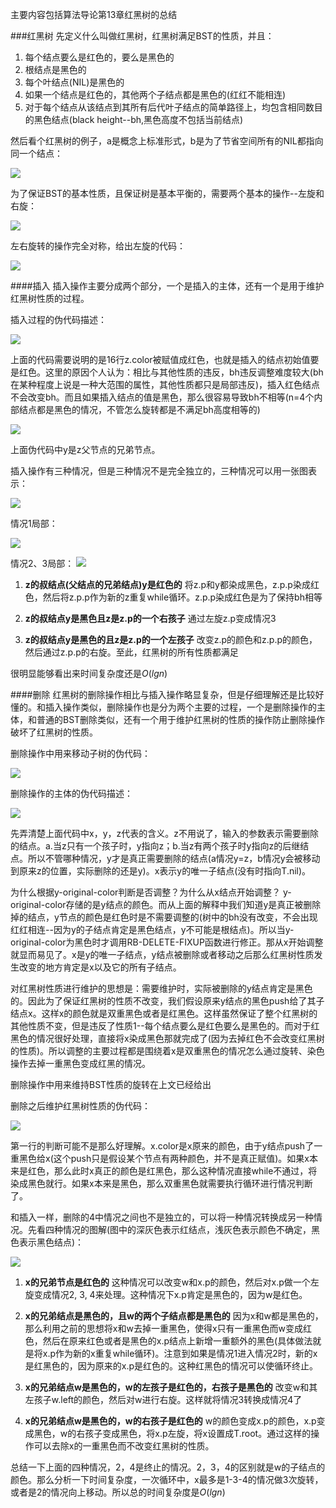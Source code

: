 主要内容包括算法导论第13章红黑树的总结


###红黑树
先定义什么叫做红黑树，红黑树满足BST的性质，并且：
1. 每个结点要么是红色的，要么是黑色的
2. 根结点是黑色的
3. 每个叶结点(NIL)是黑色的
4. 如果一个结点是红色的，其他两个子结点都是黑色的(红红不能相连)
5. 对于每个结点从该结点到其所有后代叶子结点的简单路径上，均包含相同数目的黑色结点(black height--bh,黑色高度不包括当前结点)

然后看个红黑树的例子，a是概念上标准形式，b是为了节省空间所有的NIL都指向同一个结点：

![](img/rb_example.png)

为了保证BST的基本性质，且保证树是基本平衡的，需要两个基本的操作--左旋和右旋：

![](img/rb_rotate.png)

左右旋转的操作完全对称，给出左旋的代码：

![](img/rb_left_ro.png)

####插入
插入操作主要分成两个部分，一个是插入的主体，还有一个是用于维护红黑树性质的过程。

插入过程的伪代码描述：

![](img/rb_insert_main.png)

上面的代码需要说明的是16行z.color被赋值成红色，也就是插入的结点初始值要是红色。这里的原因个人认为：相比与其他性质的违反，bh违反调整难度较大(bh在某种程度上说是一种大范围的属性，其他性质都只是局部违反)，插入红色结点不会改变bh。而且如果插入结点的值是黑色，那么很容易导致bh不相等(n=4个内部结点都是黑色的情况，不管怎么旋转都是不满足bh高度相等的)

![](img/rb_insert_fix.png)

上面伪代码中y是z父节点的兄弟节点。

插入操作有三种情况，但是三种情况不是完全独立的，三种情况可以用一张图表示：

![](img/rb_ins_case.png)

情况1局部：

![](img/rb_ins_c1.png)

情况2、3局部：
![](img/rb_ins_c23.png)

1. **z的叔结点(父结点的兄弟结点)y是红色的**
将z.p和y都染成黑色，z.p.p染成红色，然后将z.p.p作为新的z重复while循环。z.p.p染成红色是为了保持bh相等

2. **z的叔结点y是黑色且z是z.p的一个右孩子**
通过左旋z.p变成情况3

3. **z的叔结点y是黑色的且z是z.p的一个左孩子**
改变z.p的颜色和z.p.p的颜色，然后通过z.p.p的右旋。至此，红黑树的所有性质都满足

很明显能够看出来时间复杂度还是$O(lgn)$

####删除
红黑树的删除操作相比与插入操作略显复杂，但是仔细理解还是比较好懂的。和插入操作类似，删除操作也是分为两个主要的过程，一个是删除操作的主体，和普通的BST删除类似，还有一个用于维护红黑树的性质的操作防止删除操作破坏了红黑树的性质。

删除操作中用来移动子树的伪代码：

![](img/rb_tans.png)

删除操作的主体的伪代码描述：

![](img/rb_del_main.png)

先弄清楚上面代码中x，y，z代表的含义。z不用说了，输入的参数表示需要删除的结点。a.当z只有一个孩子时，y指向z；b.当z有两个孩子时y指向z的后继结点。所以不管哪种情况，y才是真正需要删除的结点(a情况y=z，b情况y会被移动到原来z的位置，实际删除的还是y)。x表示y的唯一子结点(没有时指向T.nil)。

为什么根据y-original-color判断是否调整？为什么从x结点开始调整？
y-original-color存储的是y结点的颜色。而从上面的解释中我们知道y是真正被删除掉的结点，y节点的颜色是红色时是不需要调整的(树中的bh没有改变，不会出现红红相连--因为y的子结点肯定是黑色结点，y不可能是根结点)。所以当y-original-color为黑色时才调用RB-DELETE-FIXUP函数进行修正。那从x开始调整就显而易见了。x是y的唯一子结点，y结点被删除或者移动之后那么红黑树性质发生改变的地方肯定是x以及它的所有子结点。

对红黑树性质进行维护的思想是：需要维护时，实际被删除的y结点肯定是黑色的。因此为了保证红黑树的性质不改变，我们假设原来y结点的黑色push给了其子结点x。这样x的颜色就是双重黑色或者是红黑色。这样虽然保证了整个红黑树的其他性质不变，但是违反了性质1--每个结点要么是红色要么是黑色的。而对于红黑色的情况很好处理，直接将x染成黑色那就完成了(因为去掉红色不会改变红黑树的性质)。所以调整的主要过程都是围绕着x是双重黑色的情况怎么通过旋转、染色操作去掉一重黑色变成红黑的情况。

删除操作中用来维持BST性质的旋转在上文已经给出

删除之后维护红黑树性质的伪代码：

![](img/rb_del_fix.png)

第一行的判断可能不是那么好理解。x.color是x原来的颜色，由于y结点push了一重黑色给x(这个push只是假设某个节点有两种颜色，并不是真正赋值)。如果x本来是红色，那么此时x真正的颜色是红黑色，那么这种情况直接while不通过，将染成黑色就行。如果x本来是黑色，那么双重黑色就需要执行循环进行情况判断了。

和插入一样，删除的4中情况之间也不是独立的，可以将一种情况转换成另一种情况。先看四种情况的图解(图中的深灰色表示红结点，浅灰色表示颜色不确定，黑色表示黑色结点)：

![](img/rb_del_case.png)

1. **x的兄弟节点是红色的**
这种情况可以改变w和x.p的颜色，然后对x.p做一个左旋变成情况2, 3, 4来处理。这种情况下x.p肯定是黑色的，因为w是红色。

2. **x的兄弟结点是黑色的，且w的两个子结点都是黑色的**
因为x和w都是黑色的，那么利用之前的思想将x和w去掉一重黑色，使得x只有一重黑色而w变成红色，然后在原来红色或者是黑色的x.p结点上新增一重额外的黑色(具体做法就是将x.p作为新的x重复while循环)。注意到如果是情况1进入情况2时，新的x是红黑色的，因为原来的x.p是红色的。这种红黑色的情况可以使循环终止。

3. **x的兄弟结点w是黑色的，w的左孩子是红色的，右孩子是黑色的**
改变w和其左孩子w.left的颜色，然后对w进行右旋。这样就将情况3转换成情况4了

4. **x的兄弟结点w是黑色的，w的右孩子是红色的**
w的颜色变成x.p的颜色，x.p变成黑色，w的右孩子变成黑色，将x.p左旋，将x设置成T.root。通过这样的操作可以去除x的一重黑色而不改变红黑树的性质。

总结一下上面的四种情况，2，4是终止的情况。2，3，4的区别就是w的子结点的颜色。那么分析一下时间复杂度，一次循环中，x最多是1-3-4的情况做3次旋转，或者是2的情况向上移动。所以总的时间复杂度是$O(lgn)$
